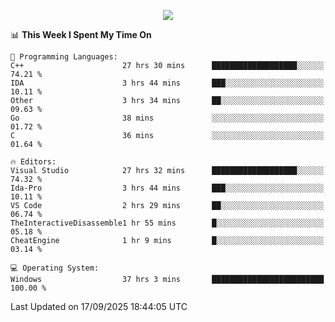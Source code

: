 <p align="center">
  <img src="https://readme-typing-svg.herokuapp.com?font=Cascadia+Code&weight=600&size=20&duration=5000&pause=1000&color=FFFFFF&center=true&vCenter=true&width=500&lines=IF+I'M+NOT+WORKING+-+IT+MEANS+I'M+DEAD+💀" />
</p>

<!--START_SECTION:waka-->
📊 **This Week I Spent My Time On** 

```text
💬 Programming Languages: 
C++                      27 hrs 30 mins      ███████████████████░░░░░░   74.21 % 
IDA                      3 hrs 44 mins       ███░░░░░░░░░░░░░░░░░░░░░░   10.11 % 
Other                    3 hrs 34 mins       ██░░░░░░░░░░░░░░░░░░░░░░░   09.63 % 
Go                       38 mins             ░░░░░░░░░░░░░░░░░░░░░░░░░   01.72 % 
C                        36 mins             ░░░░░░░░░░░░░░░░░░░░░░░░░   01.64 % 

🔥 Editors: 
Visual Studio            27 hrs 32 mins      ███████████████████░░░░░░   74.32 % 
Ida-Pro                  3 hrs 44 mins       ███░░░░░░░░░░░░░░░░░░░░░░   10.11 % 
VS Code                  2 hrs 29 mins       ██░░░░░░░░░░░░░░░░░░░░░░░   06.74 % 
TheInteractiveDisassemble1 hr 55 mins        █░░░░░░░░░░░░░░░░░░░░░░░░   05.18 % 
CheatEngine              1 hr 9 mins         █░░░░░░░░░░░░░░░░░░░░░░░░   03.14 % 

💻 Operating System: 
Windows                  37 hrs 3 mins       █████████████████████████   100.00 % 
```


 Last Updated on 17/09/2025 18:44:05 UTC
<!--END_SECTION:waka-->
